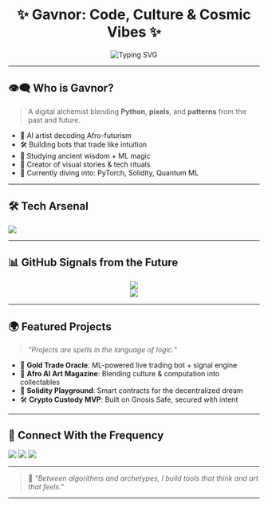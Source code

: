 <h1 align="center">✨ Gavnor: Code, Culture & Cosmic Vibes ✨</h1>

<p align="center">
  <img src="https://readme-typing-svg.demolab.com?font=Fira+Code&duration=4000&pause=1000&center=true&vCenter=true&width=435&lines=Creative+Thinker;AI+Art+Explorer;Machine+Learning+Apprentice;Digital+Nomad+in+the+Code+Verse" alt="Typing SVG" />
</p>

---

## 👁️‍🗨️ Who is Gavnor?

> A digital alchemist blending **Python**, **pixels**, and **patterns** from the past and future.

- 🧬 AI artist decoding Afro-futurism
- 🛠️ Building bots that trade like intuition
- 📡 Studying ancient wisdom + ML magic
- 🎨 Creator of visual stories & tech rituals
- 🚀 Currently diving into: PyTorch, Solidity, Quantum ML

---

## 🛠️ Tech Arsenal

<p>
  <img src="https://skillicons.dev/icons?i=python,pytorch,tensorflow,solidity,git,github,linux,vscode,html" />
</p>

---

## 📊 GitHub Signals from the Future

<p align="center">
  <img src="https://github-readme-stats.vercel.app/api?username=Gavnor&show_icons=true&theme=radical&count_private=true" />
  <br />
  <img src="https://github-readme-streak-stats.herokuapp.com?user=Gavnor&theme=radical" />
</p>

---

## 🌍 Featured Projects

> _“Projects are spells in the language of logic.”_

- 🧠 **Gold Trade Oracle**: ML-powered live trading bot + signal engine
- 📰 **Afro AI Art Magazine**: Blending culture & computation into collectables
- 🧾 **Solidity Playground**: Smart contracts for the decentralized dream
- 🛠️ **Crypto Custody MVP**: Built on Gnosis Safe, secured with intent

---

## 🧿 Connect With the Frequency

<p>
  <a href="https://x.com/anagavah"><img src="https://img.shields.io/badge/X-%231DA1F2.svg?&style=for-the-badge&logo=twitter&logoColor=white" /></a>
  <a href="https://linkedin.com/in/SammyAnagavah"><img src="https://img.shields.io/badge/LinkedIn-blue?style=for-the-badge&logo=linkedin&logoColor=white" /></a>
  <a href="https://gavnor30.gumroad.com/?_gl=1*bs2u9c*_ga*MjU0NTQ2OTYyLjE3NDMxODgxODQ.*_ga_6LJN6D94N6*czE3NTIxOTk2NjkkbzExJGcxJHQxNzUyMTk5ODgwJGo2MCRsMCRoMA.."><img src="https://img.shields.io/badge/Gumroad-ff90b2?style=for-the-badge&logo=gumroad&logoColor=white" /></a>
</p>

---

> 💬 *"Between algorithms and archetypes, I build tools that think and art that feels."*

---

<!-- Powered by stardust, logic, and late-night coffee. -->
<!--
**Gavnor/Gavnor** is a ✨ _special_ ✨ repository because its `README.md` (this file) appears on your GitHub profile.

Here are some ideas to get you started:

- 🔭 I’m currently working on ...
- 🌱 I’m currently learning ...
- 👯 I’m looking to collaborate on ...
- 🤔 I’m looking for help with ...
- 💬 Ask me about ...
- 📫 How to reach me: ...
- 😄 Pronouns: ...
- ⚡ Fun fact: ...
-->
